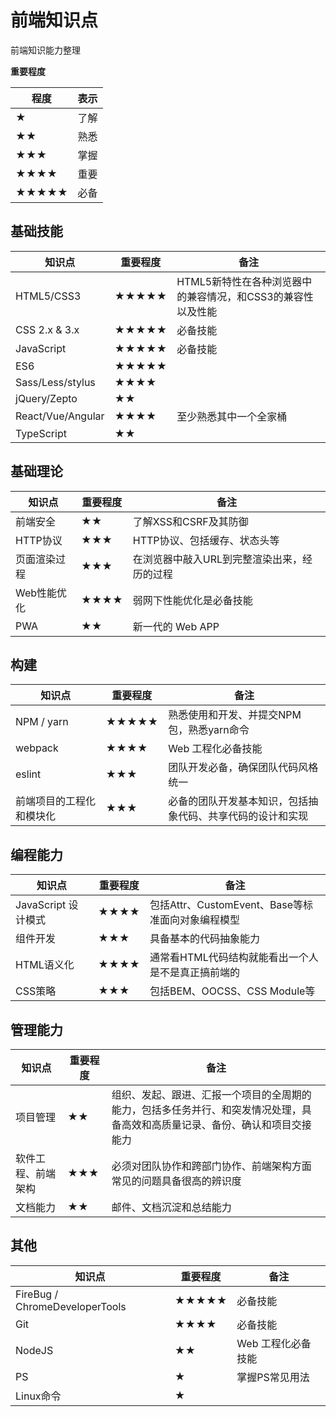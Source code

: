 # 前端知识点

前端知识能力整理

**重要程度**

| 程度 | 表示 |
|-----|------|
| ★ |	了解 |
| ★★ |	熟悉 |
| ★★★ |	掌握 |
| ★★★★ |	重要 |
| ★★★★★ |	必备 |


## 基础技能

| 知识点 |	重要程度 | 备注 |
|--------|---------|-----|
| HTML5/CSS3 | ★★★★★ | HTML5新特性在各种浏览器中的兼容情况，和CSS3的兼容性以及性能 |
| CSS 2.x & 3.x | ★★★★★ | 必备技能 |
| JavaScript | ★★★★★ | 必备技能 |
| ES6 | ★★★★★ |  |
| Sass/Less/stylus | ★★★★ |  |
| jQuery/Zepto | ★★ | 
| React/Vue/Angular | ★★★★ | 至少熟悉其中一个全家桶 |
| TypeScript | ★★ |  |


## 基础理论

| 知识点 |	重要程度 | 备注 |
|--------|---------|-----|
| 前端安全 | ★★ | 了解XSS和CSRF及其防御 |
| HTTP协议 | ★★★ | HTTP协议、包括缓存、状态头等 |
| 页面渲染过程 | ★★★ | 在浏览器中敲入URL到完整渲染出来，经历的过程 |
| Web性能优化 | ★★★★ | 弱网下性能优化是必备技能 |
| PWA | ★★ | 新一代的 Web APP |

## 构建

| 知识点 |	重要程度 | 备注 |
|--------|---------|-----|
| NPM / yarn | ★★★★★ | 熟悉使用和开发、并提交NPM包，熟悉yarn命令 |
| webpack | ★★★★ | Web 工程化必备技能 |
| eslint | ★★★ | 团队开发必备，确保团队代码风格统一 |
| 前端项目的工程化和模块化 | ★★★ | 必备的团队开发基本知识，包括抽象代码、共享代码的设计和实现 |

## 编程能力

| 知识点 |	重要程度 | 备注 |
|--------|---------|-----|
| JavaScript 设计模式 | ★★★★ | 包括Attr、CustomEvent、Base等标准面向对象编程模型 |
| 组件开发 | ★★★ | 具备基本的代码抽象能力 |
| HTML语义化 | ★★★★ | 通常看HTML代码结构就能看出一个人是不是真正搞前端的 |
| CSS策略 | ★★★ | 包括BEM、OOCSS、CSS Module等 |

## 管理能力

| 知识点 |	重要程度 | 备注 |
|--------|---------|-----|
| 项目管理 | ★★ | 组织、发起、跟进、汇报一个项目的全周期的能力，包括多任务并行、和突发情况处理，具备高效和高质量记录、备份、确认和项目交接能力 |
| 软件工程、前端架构 | ★★★ | 必须对团队协作和跨部门协作、前端架构方面常见的问题具备很高的辨识度 |
| 文档能力 | ★★ | 邮件、文档沉淀和总结能力 |

## 其他

| 知识点 |	重要程度 | 备注 |
|--------|---------|-----|
| FireBug / ChromeDeveloperTools | ★★★★★ | 必备技能 |
| Git | ★★★★ | 必备技能 |
| NodeJS | ★★ | Web 工程化必备技能 |
| PS | ★ | 掌握PS常见用法 |
| Linux命令 | ★ |  |
